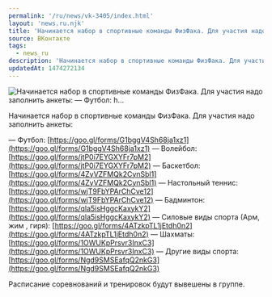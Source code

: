 ```yaml
---
permalink: '/ru/news/vk-3405/index.html'
layout: 'news.ru.njk'
title: 'Начинается набор в спортивные команды ФизФака. Для участия надо заполнить анкеты:   — Футбол: h'
source: ВКонтакте
tags:
  - news_ru
description: 'Начинается набор в спортивные команды ФизФака. Для участия надо заполнить анкеты:   — Футбол: h…'
updatedAt: 1474272134
---
```

![Начинается набор в спортивные команды ФизФака. Для участия надо заполнить анкеты:   — Футбол: h…](https://sun9-9.userapi.com/impf/c636931/v636931484/175d6/O74sAITYJwo.jpg?size=1280x720&quality=96&sign=17dea4c5a146e941f54662b70ccc2f7c&c_uniq_tag=-klHv_TAFRHuafk_t8YqiQ24UJ1pAy2Sr-QCLpDXrLo&type=album)

Начинается набор в спортивные команды ФизФака. Для участия надо заполнить анкеты:

— Футбол: [https://goo.gl/forms/G1bggV4Sh68ja1xz1](https://goo.gl/forms/G1bggV4Sh68ja1xz1)
— Волейбол: [https://goo.gl/forms/jtP0i7EYGXYFr7pM2](https://goo.gl/forms/jtP0i7EYGXYFr7pM2)
— Баскетбол: [https://goo.gl/forms/4ZyVZFMQk2CynSbl1](https://goo.gl/forms/4ZyVZFMQk2CynSbl1)
— Настольный теннис: [https://goo.gl/forms/wjT9FbYPArChCve12](https://goo.gl/forms/wjT9FbYPArChCve12)
— Бадминтон: [https://goo.gl/forms/qla5isHggcKaxykY2](https://goo.gl/forms/qla5isHggcKaxykY2)
— Силовые виды спорта (Арм, жим , гиря): [https://goo.gl/forms/4ATzkpTL1jEtdh0n2](https://goo.gl/forms/4ATzkpTL1jEtdh0n2)
— Шахматы: [https://goo.gl/forms/1OWUKpPrsvr3InxC3](https://goo.gl/forms/1OWUKpPrsvr3InxC3)
— Другие виды спорта: [https://goo.gl/forms/Ngd9SMSEafqQ2nkG3](https://goo.gl/forms/Ngd9SMSEafqQ2nkG3)

Расписание соревнований и тренировок будут вывешены в группе.
